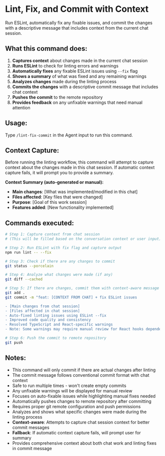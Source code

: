 # Lint, Fix, and Commit with Context

Run ESLint, automatically fix any fixable issues, and commit the changes with a descriptive message that includes context from the current chat session.

## What this command does:

1. **Captures context** about changes made in the current chat session
2. **Runs ESLint** to check for linting errors and warnings
3. **Automatically fixes** any fixable ESLint issues using `--fix` flag
4. **Shows a summary** of what was fixed and any remaining warnings
5. **Analyzes changes** made during the linting process
6. **Commits the changes** with a descriptive commit message that includes chat context
7. **Pushes the commit** to the remote repository
8. **Provides feedback** on any unfixable warnings that need manual attention

## Usage:
Type `/lint-fix-commit` in the Agent input to run this command.

## Context Capture:
Before running the linting workflow, this command will attempt to capture context about the changes made in this chat session. If automatic context capture fails, it will prompt you to provide a summary.

**Context Summary (auto-generated or manual):**
- **Main changes**: [What was implemented/modified in this chat]
- **Files affected**: [Key files that were changed]
- **Purpose**: [Goal of this work session]
- **Features added**: [New functionality implemented]

## Commands executed:
```bash
# Step 1: Capture context from chat session
# (This will be filled based on the conversation context or user input)

# Step 2: Run ESLint with fix flag and capture output
npm run lint -- --fix

# Step 3: Check if there are any changes to commit
git status --porcelain

# Step 4: Analyze what changes were made (if any)
git diff --cached

# Step 5: If there are changes, commit them with context-aware message
git add .
git commit -m "feat: [CONTEXT FROM CHAT] + fix ESLint issues

- [Main changes from chat session]
- [Files affected in chat session]
- Auto-fixed linting issues using ESLint --fix
- Improved code quality and consistency
- Resolved TypeScript and React-specific warnings
- Note: Some warnings may require manual review for React hooks dependencies"

# Step 6: Push the commit to remote repository
git push
```

## Notes:
- This command will only commit if there are actual changes after linting
- The commit message follows conventional commit format with chat context
- Safe to run multiple times - won't create empty commits
- Any unfixable warnings will be displayed for manual review
- Focuses on auto-fixable issues while highlighting manual fixes needed
- Automatically pushes changes to remote repository after committing
- Requires proper git remote configuration and push permissions
- Analyzes and shows what specific changes were made during the linting process
- **Context-aware**: Attempts to capture chat session context for better commit messages
- **Fallback**: If automatic context capture fails, will prompt user for summary
- Provides comprehensive context about both chat work and linting fixes in commit message
